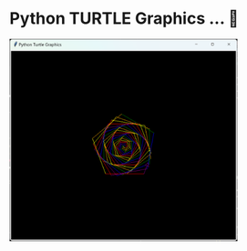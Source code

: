 <h1>Python TURTLE Graphics ... 🐢</h1>
<img src="https://github.com/CharanTejaBS-cherrypy/TurtleGraphics/blob/main/Screenshot%202024-08-07%20221247.png?raw=true" alt="PIC" width="400px"/>


